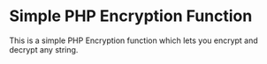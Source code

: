# Simple PHP Encryption Function
This is a simple PHP Encryption function which lets you encrypt and decrypt any string.
